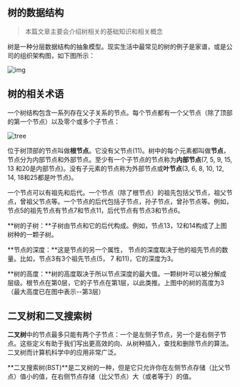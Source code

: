 ## 树的数据结构

> 本篇文章主要会介绍树相关的基础知识和相关概念

树是一种分层数据结构的抽象模型。现实生活中最常见的树的例子是家谱，或是公司的组织架构图，如下图所示：

![img](https://cdn.suisuijiang.com/ImageMessage/5adad39555703565e79040fa_1556116856003.png?width=1120&height=674&imageView2/3/w/398/h/238)

## 树的相关术语
一个树结构包含一系列存在父子关系的节点。每个节点都有一个父节点（除了顶部的第一个节点）以及零个或多个子节点：

![tree](https://cdn.suisuijiang.com/ImageMessage/5adad39555703565e79040fa_1556117092594.png?width=1156&height=662&imageView2/3/w/418/h/240)

位于树顶部的节点叫做**根节点**。它没有父节点(11)。树中的每个元素都叫做**节点**，节点分为内部节点和外部节点。至少有一个子节点的节点称为**内部节点**(7, 5, 9, 15, 13 和20是内部节点)。没有子元素的节点称为外部节点或**叶节点**(3, 6, 8, 10, 12, 14, 18和25都是叶节点)。

一个节点可以有祖先和后代。一个节点（除了根节点）的祖先包括父节点，祖父节点，曾祖父节点等。一个节点的后代包括子节点，孙子节点，曾孙节点等。例如，节点5的祖先节点有节点7和节点11，后代节点有节点3和节点6。

**树的子树：**子树由节点和它的后代构成。例如，节点13，12和14构成了上图树种的一颗子树。

**节点的深度：**这是节点的另一个属性， 节点的深度取决于他的祖先节点的数量。比如，节点3有3个祖先节点(5， 7 和11)，它的深度为3。

**树的高度：**树的高度取决于所以节点深度的最大值。一颗树叶可以被分解成层级。根节点在第0层，它的子节点在第1层，以此类推。上图中的树的高度为3（最大高度已在图中表示--第3层）


## 二叉树和二叉搜索树
**二叉树**中的节点最多只能有两个子节点：一个是左侧子节点，另一个是右侧子节点。这些定义有助于我们写出更高效的向、从树种插入，查找和删除节点的算法。二叉树而计算机科学中的应用非常广泛。

**二叉搜索树(BST)**是二叉树的一种，但是它只允许你在左侧节点存储（比父节点）值小的值，在右侧节点存储（比父节点）大（或者等于）的值。